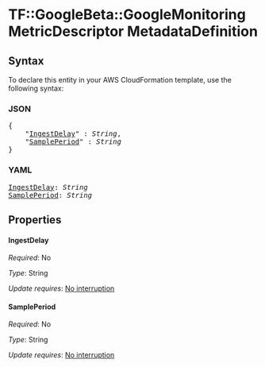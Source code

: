 # TF::GoogleBeta::GoogleMonitoringMetricDescriptor MetadataDefinition

## Syntax

To declare this entity in your AWS CloudFormation template, use the following syntax:

### JSON

<pre>
{
    "<a href="#ingestdelay" title="IngestDelay">IngestDelay</a>" : <i>String</i>,
    "<a href="#sampleperiod" title="SamplePeriod">SamplePeriod</a>" : <i>String</i>
}
</pre>

### YAML

<pre>
<a href="#ingestdelay" title="IngestDelay">IngestDelay</a>: <i>String</i>
<a href="#sampleperiod" title="SamplePeriod">SamplePeriod</a>: <i>String</i>
</pre>

## Properties

#### IngestDelay

_Required_: No

_Type_: String

_Update requires_: [No interruption](https://docs.aws.amazon.com/AWSCloudFormation/latest/UserGuide/using-cfn-updating-stacks-update-behaviors.html#update-no-interrupt)

#### SamplePeriod

_Required_: No

_Type_: String

_Update requires_: [No interruption](https://docs.aws.amazon.com/AWSCloudFormation/latest/UserGuide/using-cfn-updating-stacks-update-behaviors.html#update-no-interrupt)

